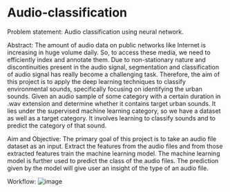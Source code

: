 # Audio-classification
Problem statement:
Audio classification using neural network.

Abstract:
The amount of audio data on public networks like Internet is increasing in huge volume daily. So, to access these media, we need to efficiently index and annotate them. Due to non-stationary nature and discontinuities present in the audio signal, segmentation and classification of audio signal has really become a challenging task. Therefore, the aim of this project is to apply the deep learning techniques to classify environmental sounds, specifically focusing on identifying the urban sounds. Given an audio sample of some category with a certain duration in .wav extension and determine whether it contains target urban sounds. It lies under the supervised machine learning category, so we have a dataset as well as a target category. It involves learning to classify sounds and to predict the category of that sound.

Aim and Objective: 
The primary goal of this project is to take an audio file dataset as an input. Extract the features from the audio files and from those extracted features train the machine learning model. The machine learning model is further used to predict the class of the audio files. The prediction given by the model will give user an insight of the type of an audio file.

Workflow:
![image](https://user-images.githubusercontent.com/91602267/162579633-b04456be-e79b-44c0-a959-777780f2b475.png)
